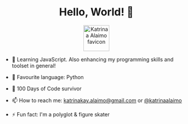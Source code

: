 <h1 align="center">Hello, World! 👋</h1>
<p align="center"><img src="https://static.wixstatic.com/media/d051dc_78bc5d136ba24cdeb58280bfac4a7125~mv2_d_1500_1500_s_2.png" alt="Katrinaa Alaimo favicon" width="70"></p>

- 🌱 Learning JavaScript. Also enhancing my programming skills and toolset in general! 

- 🐍 Favourite language: Python

- 💪 100 Days of Code survivor

- 📫 How to reach me: katrinakay.alaimo@gmail.com or [@katrinaalaimo](https://twitter.com/KatrinaAlaimo)

- ⚡ Fun fact: I'm a polyglot & figure skater
